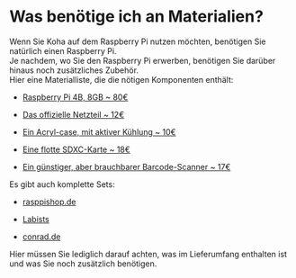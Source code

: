 
# Was benötige ich an Materialien?

Wenn Sie Koha auf dem Raspberry Pi nutzen möchten, benötigen Sie natürlich einen Raspberry Pi.\
Je nachdem, wo Sie den Raspberry Pi erwerben, benötigen Sie darüber hinaus noch zusätzliches Zubehör.\
Hier eine Materialliste, die die nötigen Komponenten enthält:

* [Raspberry Pi 4B, 8GB ~ 80€](https://www.amazon.de/-/en/Raspberry-Replacement-Single-Computer-W125768684/dp/B0899VXM8F/ref=sr_1_3?crid=1CEEC07X9J82F&dchild=1&keywords=raspberry+pi+4b+8gb&qid=1602680305&sprefix=raspberry+%2Caps%2C221&sr=8-3)

* [Das offizielle Netzteil ~ 12€](https://www.amazon.de/-/en/Raspberry-Pi-official-power-supply/dp/B07TMPC9FG/ref=sr_1_3?crid=12UF9C97TBSTL&dchild=1&keywords=raspberry+pi+4b+netzteil&qid=1602680446&sprefix=raspberry+pi+4b+netz%2Caps%2C211sr=8-3) 

* [Ein Acryl-case, mit aktiver Kühlung ~ 10€](https://www.amazon.de/-/en/Miuzei-Raspberry-Cooling-Aluminium-Compatible/dp/B07QTXQ8CZ/ref=sr_1_6_mod_primary_lightning_deal?dchild=1&keywords=raspberry+pi+4b+aktive+k%C3%BChlung&qid=1602680482&sbo=Tc8eqSFhUl4VwMzbE4fw%2Fw%3D%3D&smid=A2KOM3ZABXN8EQ&sr=8-6)

* [Eine flotte SDXC-Karte ~ 18€](https://www.amazon.de/-/en/SanDisk-Extreme-MicroSDXC-Memory-Adaptor/dp/B07FCMWCVB/ref=sr_1_3?dchild=1&keywords=sandisk+extreme+64+gb+microsdxc+speicherkarte&qid=1602681462&sr=8-3)

* [Ein günstiger, aber brauchbarer Barcode-Scanner ~ 17€](https://www.amazon.de/-/en/Barcode-Scanner-barcode-scanner-blue/dp/B083ZQN9W7/ref=sr_1_150?dchild=1&keywords=barcode+scanner&qid=1602681790&s=officeproduct&sr=1-150)

Es gibt auch komplette Sets:

* [rasppishop.de](https://www.rasppishop.de/Raspberry-Pi-4-Computer-Modell-B-8GB-SDRAM)

* [Labists](https://www.amazon.de/-/en/stores/LABISTS/page/DCD92E45-EB4E-445C-AFD6-3FB7C0EE70E3?ref_=ast_bln)

* [conrad.de](https://www.conrad.de/de/p/raspberry-pi-essentials-kit-raspberry-pi-4-b-8-gb-4-x-1-5-ghz-inkl-netzteil-inkl-gehaeuse-2267500.html)

Hier müssen Sie lediglich darauf achten, was im Lieferumfang enthalten ist und was Sie noch zusätzlich benötigen.